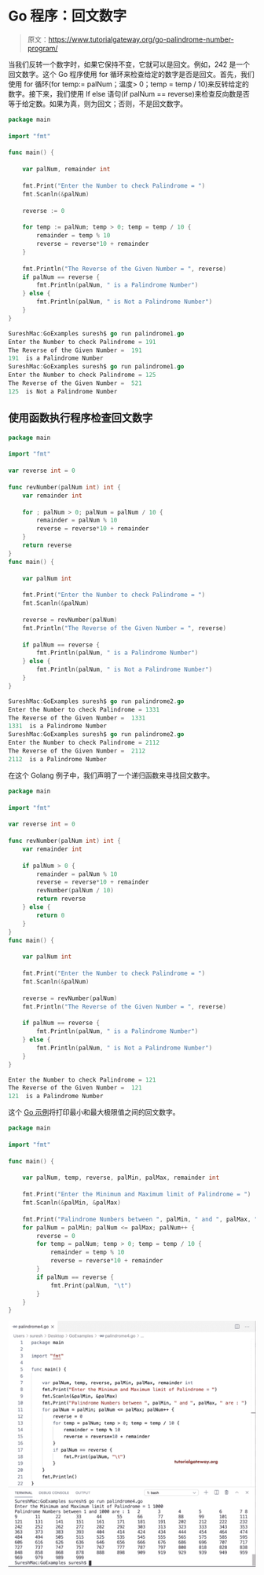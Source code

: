 # Go 程序：回文数字

> 原文：<https://www.tutorialgateway.org/go-palindrome-number-program/>

当我们反转一个数字时，如果它保持不变，它就可以是回文。例如，242 是一个回文数字。这个 Go 程序使用 for 循环来检查给定的数字是否是回文。首先，我们使用 for 循环(for temp:= palNum；温度> 0；temp = temp / 10)来反转给定的数字。接下来，我们使用 If else 语句(if palNum == reverse)来检查反向数是否等于给定数。如果为真，则为回文；否则，不是回文数字。

```go
package main

import "fmt"

func main() {

    var palNum, remainder int

    fmt.Print("Enter the Number to check Palindrome = ")
    fmt.Scanln(&palNum)

    reverse := 0

    for temp := palNum; temp > 0; temp = temp / 10 {
        remainder = temp % 10
        reverse = reverse*10 + remainder
    }

    fmt.Println("The Reverse of the Given Number = ", reverse)
    if palNum == reverse {
        fmt.Println(palNum, " is a Palindrome Number")
    } else {
        fmt.Println(palNum, " is Not a Palindrome Number")
    }
}
```

```go
SureshMac:GoExamples suresh$ go run palindrome1.go
Enter the Number to check Palindrome = 191
The Reverse of the Given Number =  191
191  is a Palindrome Number
SureshMac:GoExamples suresh$ go run palindrome1.go
Enter the Number to check Palindrome = 125
The Reverse of the Given Number =  521
125  is Not a Palindrome Number
```

## 使用函数执行程序检查回文数字

```go
package main

import "fmt"

var reverse int = 0

func revNumber(palNum int) int {
    var remainder int

    for ; palNum > 0; palNum = palNum / 10 {
        remainder = palNum % 10
        reverse = reverse*10 + remainder
    }
    return reverse
}
func main() {

    var palNum int

    fmt.Print("Enter the Number to check Palindrome = ")
    fmt.Scanln(&palNum)

    reverse = revNumber(palNum)
    fmt.Println("The Reverse of the Given Number = ", reverse)

    if palNum == reverse {
        fmt.Println(palNum, " is a Palindrome Number")
    } else {
        fmt.Println(palNum, " is Not a Palindrome Number")
    }
}
```

```go
SureshMac:GoExamples suresh$ go run palindrome2.go
Enter the Number to check Palindrome = 1331
The Reverse of the Given Number =  1331
1331  is a Palindrome Number
SureshMac:GoExamples suresh$ go run palindrome2.go
Enter the Number to check Palindrome = 2112
The Reverse of the Given Number =  2112
2112  is a Palindrome Number
```

在这个 Golang 例子中，我们声明了一个递归函数来寻找回文数字。

```go
package main

import "fmt"

var reverse int = 0

func revNumber(palNum int) int {
    var remainder int

    if palNum > 0 {
        remainder = palNum % 10
        reverse = reverse*10 + remainder
        revNumber(palNum / 10)
        return reverse
    } else {
        return 0
    }
}
func main() {

    var palNum int

    fmt.Print("Enter the Number to check Palindrome = ")
    fmt.Scanln(&palNum)

    reverse = revNumber(palNum)
    fmt.Println("The Reverse of the Given Number = ", reverse)

    if palNum == reverse {
        fmt.Println(palNum, " is a Palindrome Number")
    } else {
        fmt.Println(palNum, " is Not a Palindrome Number")
    }
}
```

```go
Enter the Number to check Palindrome = 121
The Reverse of the Given Number =  121
121  is a Palindrome Number
```

这个 [Go 示例](https://www.tutorialgateway.org/go-programs/)将打印最小和最大极限值之间的回文数字。

```go
package main

import "fmt"

func main() {

    var palNum, temp, reverse, palMin, palMax, remainder int

    fmt.Print("Enter the Minimum and Maximum limit of Palindrome = ")
    fmt.Scanln(&palMin, &palMax)

    fmt.Print("Palindrome Numbers between ", palMin, " and ", palMax, " are : ")
    for palNum = palMin; palNum <= palMax; palNum++ {
        reverse = 0
        for temp = palNum; temp > 0; temp = temp / 10 {
            remainder = temp % 10
            reverse = reverse*10 + remainder
        }
        if palNum == reverse {
            fmt.Print(palNum, "\t")
        }
    }
}
```

![Golang Palindrome Number Program 4](img/9c25aa4e9c39d7561a85e801f3ccdaec.png)